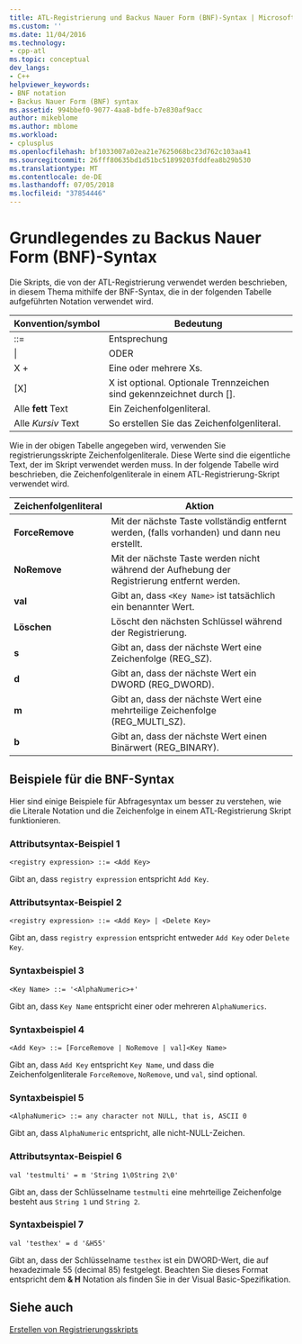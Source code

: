 ```yaml
---
title: ATL-Registrierung und Backus Nauer Form (BNF)-Syntax | Microsoft-Dokumentation
ms.custom: ''
ms.date: 11/04/2016
ms.technology:
- cpp-atl
ms.topic: conceptual
dev_langs:
- C++
helpviewer_keywords:
- BNF notation
- Backus Nauer Form (BNF) syntax
ms.assetid: 994bbef0-9077-4aa8-bdfe-b7e830af9acc
author: mikeblome
ms.author: mblome
ms.workload:
- cplusplus
ms.openlocfilehash: bf1033007a02ea21e7625068bc23d762c103aa41
ms.sourcegitcommit: 26fff80635bd1d51bc51899203fddfea8b29b530
ms.translationtype: MT
ms.contentlocale: de-DE
ms.lasthandoff: 07/05/2018
ms.locfileid: "37854446"
---
```

# <a name="understanding-backus-nauer-form-bnf-syntax"></a>Grundlegendes zu Backus Nauer Form (BNF)-Syntax
Die Skripts, die von der ATL-Registrierung verwendet werden beschrieben, in diesem Thema mithilfe der BNF-Syntax, die in der folgenden Tabelle aufgeführten Notation verwendet wird.  
  
|Konvention/symbol|Bedeutung|  
|------------------------|-------------|  
|::=|Entsprechung|  
|&#124;|ODER|  
|X +|Eine oder mehrere Xs.|  
|[X]|X ist optional. Optionale Trennzeichen sind gekennzeichnet durch \[].|  
|Alle **fett** Text|Ein Zeichenfolgenliteral.|  
|Alle *Kursiv* Text|So erstellen Sie das Zeichenfolgenliteral.|  
  
 Wie in der obigen Tabelle angegeben wird, verwenden Sie registrierungsskripte Zeichenfolgenliterale. Diese Werte sind die eigentliche Text, der im Skript verwendet werden muss. In der folgende Tabelle wird beschrieben, die Zeichenfolgenliterale in einem ATL-Registrierung-Skript verwendet wird.  
  
|Zeichenfolgenliteral|Aktion|  
|--------------------|------------|  
|**ForceRemove**|Mit der nächste Taste vollständig entfernt werden, (falls vorhanden) und dann neu erstellt.|  
|**NoRemove**|Mit der nächste Taste werden nicht während der Aufhebung der Registrierung entfernt werden.|  
|**val**|Gibt an, dass `<Key Name>` ist tatsächlich ein benannter Wert.|  
|**Löschen**|Löscht den nächsten Schlüssel während der Registrierung.|  
|**s**|Gibt an, dass der nächste Wert eine Zeichenfolge (REG_SZ).|  
|**d**|Gibt an, dass der nächste Wert ein DWORD (REG_DWORD).|  
|**m**|Gibt an, dass der nächste Wert eine mehrteilige Zeichenfolge (REG_MULTI_SZ).|  
|**b**|Gibt an, dass der nächste Wert einen Binärwert (REG_BINARY).|  
  
## <a name="bnf-syntax-examples"></a>Beispiele für die BNF-Syntax  
 Hier sind einige Beispiele für Abfragesyntax um besser zu verstehen, wie die Literale Notation und die Zeichenfolge in einem ATL-Registrierung Skript funktionieren.  
  
### <a name="syntax-example-1"></a>Attributsyntax-Beispiel 1  
  
```  
<registry expression> ::= <Add Key>  
```  
  
 Gibt an, dass `registry expression` entspricht `Add Key`.  
  
### <a name="syntax-example-2"></a>Attributsyntax-Beispiel 2  
  
```  
<registry expression> ::= <Add Key> | <Delete Key>  
```  
  
 Gibt an, dass `registry expression` entspricht entweder `Add Key` oder `Delete Key`.  
  
### <a name="syntax-example-3"></a>Syntaxbeispiel 3  
  
```  
<Key Name> ::= '<AlphaNumeric>+'  
```  
  
 Gibt an, dass `Key Name` entspricht einer oder mehreren `AlphaNumerics`.  
  
### <a name="syntax-example-4"></a>Syntaxbeispiel 4  
  
```  
<Add Key> ::= [ForceRemove | NoRemove | val]<Key Name>  
```  
  
 Gibt an, dass `Add Key` entspricht `Key Name`, und dass die Zeichenfolgenliterale `ForceRemove`, `NoRemove`, und `val`, sind optional.  
  
### <a name="syntax-example-5"></a>Syntaxbeispiel 5  
  
```  
<AlphaNumeric> ::= any character not NULL, that is, ASCII 0  
```  
  
 Gibt an, dass `AlphaNumeric` entspricht, alle nicht-NULL-Zeichen.  
  
### <a name="syntax-example-6"></a>Attributsyntax-Beispiel 6  
  
```  
val 'testmulti' = m 'String 1\0String 2\0'  
```  
  
 Gibt an, dass der Schlüsselname `testmulti` eine mehrteilige Zeichenfolge besteht aus `String 1` und `String 2`.  
  
### <a name="syntax-example-7"></a>Syntaxbeispiel 7  
  
```  
val 'testhex' = d '&H55'  
```  
  
 Gibt an, dass der Schlüsselname `testhex` ist ein DWORD-Wert, die auf hexadezimale 55 (decimal 85) festgelegt. Beachten Sie dieses Format entspricht dem **& H** Notation als finden Sie in der Visual Basic-Spezifikation.  
  
## <a name="see-also"></a>Siehe auch  
 [Erstellen von Registrierungsskripts](../atl/creating-registrar-scripts.md)

